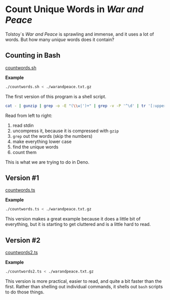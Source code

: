# Count Unique Words in _War and Peace_

Tolstoy`s _War and Peace_ is sprawling and immense, and it uses a lot of words.
But how many _unique_ words does it contain?

## Counting in Bash

[countwords.sh](./countwords.sh)

**Example**

```sh
./countwords.sh < ./warandpeace.txt.gz
```

The first version of this program is a shell script.

```sh
cat - | gunzip | grep -o -E "(\\w|')+" | grep -v -P '^\d' | tr '[:upper:]' '[:lower:]' | sort | uniq  | wc -l
```

Read from left to right:

1. read stdin
1. uncompress it, because it is compressed with `gzip`
1. `grep` out the words (skip the numbers)
1. make everything lower case
1. find the unique words
1. count them

This is what we are trying to do in Deno.

## Version #1

[countwords.ts](./countwords.ts)

**Example**

```sh
./countwords.ts < ./warandpeace.txt.gz
```

This version makes a great example because it does a little bit of everything,
but it is starting to get cluttered and is a little hard to read.

## Version #2

[countwords2.ts](./countwords2.ts)

**Example**

```sh
./countwords2.ts < ./warandpeace.txt.gz
```

This version is more practical, easier to read, and quite a bit faster than the
first. Rather than shelling out individual commands, it shells out `bash`
scripts to do those things.
